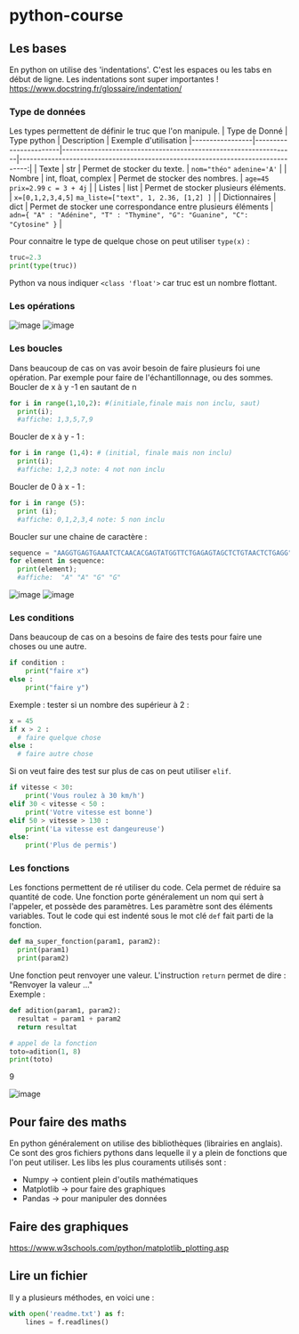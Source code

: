 # python-course

## Les bases
En python on utilise des 'indentations'. C'est les espaces ou les tabs en début de ligne. Les indentations sont super importantes ! 
https://www.docstring.fr/glossaire/indentation/ 


### Type de données 
Les types permettent de définir le truc que l'on manipule. 
| Type de Donné   |      Type python      |  Description | Exemple d'utilisation
|-----------------|-----------------------|-----------------------------------------------------------------|--------------------------------------------------------------------------------:|
| Texte           | str                   |  Permet de stocker du texte.                                    | `nom="théo"` `adenine='A'`                                                      | 
| Nombre          | int, float, complex   |  Permet de stocker des nombres.                                 |  `age=45` `prix=2.99` `c = 3 + 4j`                                              | 
| Listes          | list                  |  Permet de stocker plusieurs éléments.                          |  `x=[0,1,2,3,4,5]` `ma_liste=["text", 1, 2.36, [1,2] ]`                         | 
| Dictionnaires   | dict                  |  Permet de stocker une correspondance entre plusieurs éléments  | ```adn={ "A" : "Adénine", "T" : "Thymine", "G": "Guanine", "C": "Cytosine" }``` | 

Pour connaitre le type de quelque chose on peut utiliser `type(x)` : 
```python
truc=2.3
print(type(truc))
```
Python va nous indiquer `<class 'float'>` car truc est un nombre flottant.

### Les opérations 
![image](https://github.com/thegostisdead/python-course/assets/25646890/7ae2dcf0-ef78-4c31-929d-a5333c801194)
![image](https://github.com/thegostisdead/python-course/assets/25646890/c1f61cbe-4d8c-4d23-bf40-ba9214eeac78)


### Les boucles
Dans beaucoup de cas on vas avoir besoin de faire plusieurs foi une opération. Par exemple pour faire de l'échantillonnage, ou des sommes.
Boucler de x à y -1 en sautant de n 
```python
for i in range(1,10,2): #(initiale,finale mais non inclu, saut)
  print(i); 
  #affiche: 1,3,5,7,9
```
Boucler de x à y - 1 : 
```python
for i in range (1,4): # (initial, finale mais non inclu)
  print(i);
  #affiche: 1,2,3 note: 4 not non inclu
```
Boucler de 0 à x - 1 : 
```python
for i in range (5):
  print (i);
  #affiche: 0,1,2,3,4 note: 5 non inclu
```
Boucler sur une chaine de caractère : 
```python
sequence = "AAGGTGAGTGAAATCTCAACACGAGTATGGTTCTGAGAGTAGCTCTGTAACTCTGAGG";  
for element in sequence:
  print(element);
  #affiche:  "A" "A" "G" "G"
```

![image](https://github.com/thegostisdead/python-course/assets/25646890/f4e3d70d-49ee-49db-bcbb-06a5cba2386b)
![image](https://github.com/thegostisdead/python-course/assets/25646890/7279dc39-7cc3-4466-b1a5-13b571d63439)


### Les conditions 
Dans beaucoup de cas on a besoins de faire des tests pour faire une choses ou une autre. 
```python
if condition :
    print("faire x")
else : 
    print("faire y")
```
Exemple : tester si un nombre des supérieur à 2 :
```python
x = 45
if x > 2 :
  # faire quelque chose 
else :
  # faire autre chose
```

Si on veut faire des test sur plus de cas on peut utiliser `elif`. 
```python
if vitesse < 30:
    print('Vous roulez à 30 km/h')
elif 30 < vitesse < 50 :
    print('Votre vitesse est bonne')
elif 50 > vitesse > 130 :
    print('La vitesse est dangeureuse')
else:
    print('Plus de permis')
```

### Les fonctions
Les fonctions permettent de ré utiliser du code. Cela permet de réduire sa quantité de code. 
Une fonction porte généralement un nom qui sert à l'appeler, et possède des paramètres. Les paramètre sont des éléments variables. 
Tout le code qui est indenté sous le mot clé `def` fait parti de la fonction. 

```python
def ma_super_fonction(param1, param2):
  print(param1)
  print(param2)
```

Une fonction peut renvoyer une valeur. L'instruction `return` permet de dire : "Renvoyer la valeur ..."      
Exemple : 

```python
def adition(param1, param2):
  resultat = param1 + param2
  return resultat

# appel de la fonction
toto=adition(1, 8)
print(toto)
```
9

![image](https://github.com/thegostisdead/python-course/assets/25646890/cdde1268-77a1-48e2-888d-56c969104b62)


## Pour faire des maths
En python généralement on utilise des bibliothèques (librairies en anglais). Ce sont des gros fichiers pythons dans lequelle il y a plein de fonctions que l'on peut utiliser.
Les libs les plus couraments utilisés sont : 
* Numpy -> contient plein d'outils mathématiques
* Matplotlib -> pour faire des graphiques
* Pandas -> pour manipuler des données


## Faire des graphiques
https://www.w3schools.com/python/matplotlib_plotting.asp 

## Lire un fichier 
Il y a plusieurs méthodes, en voici une :
```python
with open('readme.txt') as f:
    lines = f.readlines()
```

